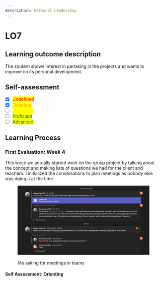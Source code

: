 ```yaml
---
description: Personal Leadership
---
```


# LO7

## Learning outcome description

The student shows interest in partaking in the projects and wants to improve on its personal development.

## Self-assessment

* [x] <mark style="color:red;">Undefined</mark>
* [x] <mark style="color:orange;">Orienting</mark>
* [ ] <mark style="color:yellow;">Beginning</mark>
* [ ] <mark style="color:green;">Proficient</mark>
* [ ] <mark style="color:green;">Advanced</mark>

## Learning Process

### First Evaluation: Week 4

This week we actually started work on the group project by talking about the concept and making lists of questions we had for the client and teachers. I initialized the conversations to plan meetings as nobody else was doing it at the time.

<figure><img src="../.gitbook/assets/image.png" alt=""><figcaption><p>Me asking for meetings in teams</p></figcaption></figure>

#### Self Assessment: Orienting
